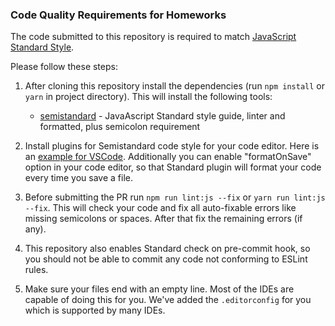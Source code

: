 ### Code Quality Requirements for Homeworks

The code submitted to this repository is required to match [JavaScript Standard Style](https://standardjs.com/).

Please follow these steps:
1. After cloning this repository install the dependencies (run `npm install` or `yarn` in project directory). This will install the following tools:
    - [semistandard](https://github.com/standard/semistandard) - JavaAscript Standard style guide, linter and formatted, plus semicolon requirement

1. Install plugins for Semistandard code style for your code editor. Here is an [example for VSCode](https://marketplace.visualstudio.com/items?itemName=flet.vscode-semistandard). Additionally you can enable "formatOnSave" option in your code editor, so that Standard plugin will format your code every time you save a file.

1. Before submitting the PR run `npm run lint:js --fix` or `yarn run lint:js --fix`. This will check your code and fix all auto-fixable errors like missing semicolons or spaces. After that fix the remaining errors (if any).

1. This repository also enables Standard check on pre-commit hook, so you should not be able to commit any code not conforming to ESLint rules.

1. Make sure your files end with an empty line.
   Most of the IDEs are capable of doing this for you.
   We've added the `.editorconfig` for you which is
   supported by many IDEs. 
